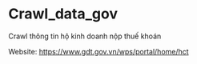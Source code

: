 # Crawl_data_gov
Crawl thông tin hộ kinh doanh nộp thuế khoán

Website: https://www.gdt.gov.vn/wps/portal/home/hct
